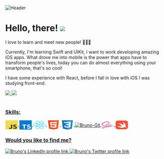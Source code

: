 ![Header](https://user-images.githubusercontent.com/53412533/148705020-f8adebbf-6b8a-4fc9-af76-a10225cf46af.jpg "Header")

# Hello, there! <img src="https://user-images.githubusercontent.com/53412533/148705229-cecbc349-ae77-4866-af13-838fe76a7a92.gif" width="30px">

<p>I love to learn and meet new people! 🙋🏽‍♂️</p>
<p>Currently, I'm learning Swift and UIKit, I want to work developing amazing iOS apps. What drove me into mobile is the power that apps have to transform people's lives, today you can do almost everything using your smartphone, that's so cool!</p>
<p>I have some experience with React, before I fall in love with iOS I was studying front-end.</p>

<div>
  <a href="https://github.com/brGuirra">
  <img height="180em" src="https://github-readme-stats.vercel.app/api?username=brGuirra&show_icons=true&theme=dracula&include_all_commits=true&count_private=true"/>
  <img height="180em" src="https://github-readme-stats.vercel.app/api/top-langs/?username=brGuirra&layout=compact&langs_count=7&theme=dracula"/>
</div>

<div style="display: inline_block"><br>
  <h3 align="left">Skills:</h3>
  <img align="center" alt="Bruno-Js" height="30" width="40" src="https://raw.githubusercontent.com/devicons/devicon/master/icons/javascript/javascript-original.svg">
  <img align="center" alt="Bruno-Js" height="30" width="40" src="https://raw.githubusercontent.com/devicons/devicon/master/icons/typescript/typescript-original.svg">
  <img align="center" alt="Bruno-React" height="30" width="40" src="https://raw.githubusercontent.com/devicons/devicon/master/icons/react/react-original.svg">
  <img align="center" alt="Bruno-HTML" height="30" width="40" src="https://raw.githubusercontent.com/devicons/devicon/master/icons/html5/html5-original.svg">
  <img align="center" alt="Bruno-CSS" height="30" width="40" src="https://raw.githubusercontent.com/devicons/devicon/master/icons/css3/css3-original.svg">
  <img align="center" alt="Bruno-Git" height="30" width="40" src="https://www.vectorlogo.zone/logos/git-scm/git-scm-icon.svg">
  <img align="center" alt="Bruno-Sass" height="30" width="40" src="https://raw.githubusercontent.com/devicons/devicon/master/icons/sass/sass-original.svg">
  <img align="center" alt="Bruno-Swift" height="30" width="40" src="https://raw.githubusercontent.com/devicons/devicon/master/icons/swift/swift-original.svg">
</div>

<div>
  <h3>Would you like to find me?</h3>
  <a href="https://www.linkedin.com/in/bruno-guirra" target="blank">
    <img src="https://img.shields.io/badge/LinkedIn-0077B5?style=for-the-badge&logo=linkedin&logoColor=white"  alt="Bruno's LinkedIn profile link"/>
  </a> 
  <a href="https://twitter.com/br_guirra" target="blank">
    <img src="https://img.shields.io/badge/Twitter-1DA1F2?style=for-the-badge&logo=twitter&logoColor=white" alt="Bruno's Twitter profile link" />
  </a>
</div>
